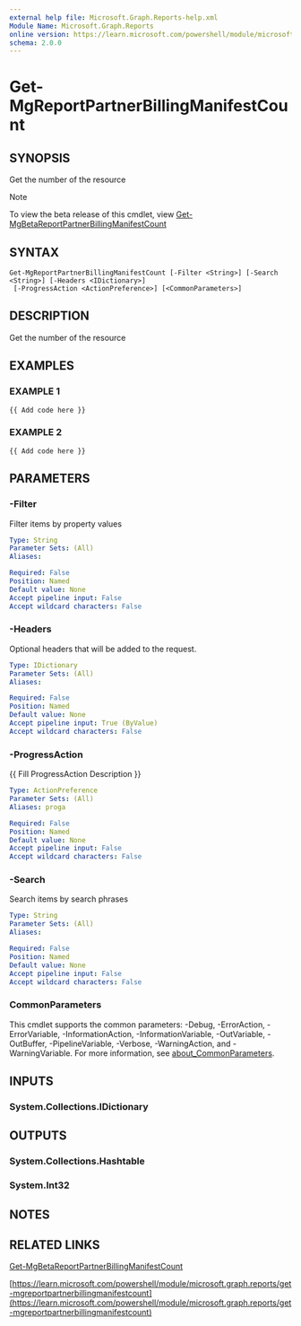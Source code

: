 ```yaml
---
external help file: Microsoft.Graph.Reports-help.xml
Module Name: Microsoft.Graph.Reports
online version: https://learn.microsoft.com/powershell/module/microsoft.graph.reports/get-mgreportpartnerbillingmanifestcount
schema: 2.0.0
---
```


# Get-MgReportPartnerBillingManifestCount

## SYNOPSIS
Get the number of the resource

> [!NOTE]
> To view the beta release of this cmdlet, view [Get-MgBetaReportPartnerBillingManifestCount](/powershell/module/Microsoft.Graph.Beta.Reports/Get-MgBetaReportPartnerBillingManifestCount?view=graph-powershell-beta)

## SYNTAX

```
Get-MgReportPartnerBillingManifestCount [-Filter <String>] [-Search <String>] [-Headers <IDictionary>]
 [-ProgressAction <ActionPreference>] [<CommonParameters>]
```

## DESCRIPTION
Get the number of the resource

## EXAMPLES

### EXAMPLE 1
```
{{ Add code here }}
```

### EXAMPLE 2
```
{{ Add code here }}
```

## PARAMETERS

### -Filter
Filter items by property values

```yaml
Type: String
Parameter Sets: (All)
Aliases:

Required: False
Position: Named
Default value: None
Accept pipeline input: False
Accept wildcard characters: False
```

### -Headers
Optional headers that will be added to the request.

```yaml
Type: IDictionary
Parameter Sets: (All)
Aliases:

Required: False
Position: Named
Default value: None
Accept pipeline input: True (ByValue)
Accept wildcard characters: False
```

### -ProgressAction
{{ Fill ProgressAction Description }}

```yaml
Type: ActionPreference
Parameter Sets: (All)
Aliases: proga

Required: False
Position: Named
Default value: None
Accept pipeline input: False
Accept wildcard characters: False
```

### -Search
Search items by search phrases

```yaml
Type: String
Parameter Sets: (All)
Aliases:

Required: False
Position: Named
Default value: None
Accept pipeline input: False
Accept wildcard characters: False
```

### CommonParameters
This cmdlet supports the common parameters: -Debug, -ErrorAction, -ErrorVariable, -InformationAction, -InformationVariable, -OutVariable, -OutBuffer, -PipelineVariable, -Verbose, -WarningAction, and -WarningVariable. For more information, see [about_CommonParameters](http://go.microsoft.com/fwlink/?LinkID=113216).

## INPUTS

### System.Collections.IDictionary
## OUTPUTS

### System.Collections.Hashtable
### System.Int32
## NOTES

## RELATED LINKS
[Get-MgBetaReportPartnerBillingManifestCount](/powershell/module/Microsoft.Graph.Beta.Reports/Get-MgBetaReportPartnerBillingManifestCount?view=graph-powershell-beta)

[https://learn.microsoft.com/powershell/module/microsoft.graph.reports/get-mgreportpartnerbillingmanifestcount](https://learn.microsoft.com/powershell/module/microsoft.graph.reports/get-mgreportpartnerbillingmanifestcount)




